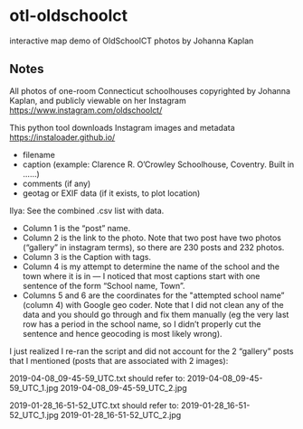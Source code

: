 # otl-oldschoolct
interactive map demo of OldSchoolCT photos by Johanna Kaplan

## Notes

All photos of one-room Connecticut schoolhouses copyrighted by Johanna Kaplan, and publicly viewable on her Instagram
https://www.instagram.com/oldschoolct/

This python tool downloads Instagram images and metadata
https://instaloader.github.io/

- filename
- caption (example: Clarence R. O’Crowley Schoolhouse, Coventry. Built in ……)
- comments (if any)
- geotag or EXIF data (if it exists, to plot location)

Ilya: See the combined .csv list with data.
- Column 1 is the “post” name.
- Column 2 is the link to the photo. Note that two post have two photos (“gallery” in instagram terms), so there are 230 posts and 232 photos.
- Column 3 is the Caption with tags.
- Column 4 is my attempt to determine the name of the school and the town where it is in — I noticed that most captions start with one sentence of the form “School name, Town”.
- Columns 5 and 6 are the coordinates for the "attempted school name” (column 4) with Google geo coder. Note that I did not clean any of the data and you should go through and fix them manually (eg the very last row has a period in the school name, so I didn’t properly cut the sentence and hence geocoding is most likely wrong).




I just realized I re-ran the script and did not account for the 2 “gallery” posts that I mentioned (posts that are associated with 2 images):

2019-04-08_09-45-59_UTC.txt should refer to:
2019-04-08_09-45-59_UTC_1.jpg
2019-04-08_09-45-59_UTC_2.jpg

2019-01-28_16-51-52_UTC.txt should refer to:
2019-01-28_16-51-52_UTC_1.jpg
2019-01-28_16-51-52_UTC_2.jpg
